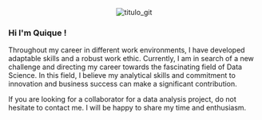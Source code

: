 <p align="center">
  <img  alt="titulo_git" src="https://github.com/3uqiuQ/3uqiuQ/files/13498438/titulo_git.pdf">
</p>


### Hi I'm Quique !


Throughout my career in different work environments, I have developed adaptable skills and a robust work ethic. Currently, I am in search of a new challenge and directing my career towards the fascinating field of Data Science. In this field, I believe my analytical skills and commitment to innovation and business success can make a significant contribution.

If you are looking for a collaborator for a data analysis project, do not hesitate to contact me. 
I will be happy to share my time and enthusiasm.
